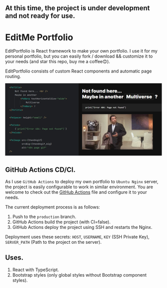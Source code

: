 ## At this time, the project is under development and not ready for use.

# EditMe Portfolio

EditPortfolio is React framework to make your own portfolio. I use it for my personal portfolio, but you can easily
fork / download && customize it to your needs (and star this repo, buy me a coffee😊).

EditPortfolio consists of custom React components and automatic page routing.

![EditMe Portfolio](./readme01.jpg)

## GitHub Actions CD/CI.

As I use `GitHub Actions` to deploy my own portfolio to `Ubuntu Nginx` server, the project is easily configurable to
work in similar environment. You are welcome to check out the [GitHub Actions](.github/workflows/main.yml) file and
configure it to your needs.

The current deployment process is as follows:
1. Push to the `production` branch.
2. GitHub Actions build the project (with CI=false).
3. GitHub Actions deploy the project using SSH and restarts the Nginx.

Deployment uses these secrets: `HOST`, `USERNAME`, `KEY` (SSH Private Key), `SERVER_PATH` (Path to the project on the
server).


## Uses.

1. React with TypeScript.
2. Bootstrap styles (only global styles without Bootstrap component styles).

